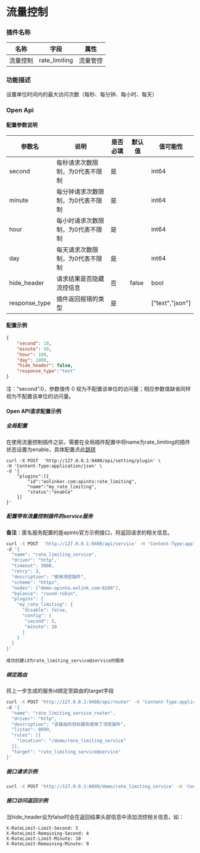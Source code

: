 # 流量控制

### 插件名称

| 名称     | 字段          | 属性     |
| -------- | ------------- | -------- |
| 流量控制 | rate_limiting | 流量管控 |

### 功能描述

设置单位时间内的最大访问次数（每秒、每分钟、每小时、每天）

### Open Api

#### 配置参数说明


| 参数名        | 说明                              | 是否必填 | 默认值 | 值可能性        |
| ------------- | --------------------------------- | -------- | ------ | --------------- |
| second        | 每秒请求次数限制，为0代表不限制   | 是       |        | int64           |
| minute        | 每分钟请求次数限制，为0代表不限制 | 是       |        | int64           |
| hour          | 每小时请求次数限制，为0代表不限制 | 是       |        | int64           |
| day           | 每天请求次数限制，为0代表不限制   | 是       |        | int64           |
| hide_header   | 请求结果是否隐藏流控信息          | 否       | false  | bool            |
| response_type | 插件返回报错的类型                | 是       |        | ["text","json"] |


#### 配置示例

```json
{
    "second": 10, 
    "minute": 50, 
    "hour": 100, 
    "day": 1000,
    "hide_header": false,
    "response_type":"text"
}
```

注：”second”:0，参数值传 0 视为不配置该单位的访问量；相应参数值缺省同样视为不配置该单位的访问量。

#### Open API请求配置示例

##### 全局配置

在使用流量控制插件之前，需要在全局插件配置中将name为rate_limiting的插件状态设置为enable，具体配置点此[跳转](/docs/apinto/plugins)

```shell
curl -X POST  'http://127.0.0.1:9400/api/setting/plugin' \
-H 'Content-Type:application/json' \
-d '{
    "plugins":[{
        "id":"eolinker.com:apinto:rate_limiting",
        "name":"my_rate_limiting",
        "status":"enable"
    }]
}'
```

##### 配置带有流量控制插件的service服务

**备注**：匿名服务配置的是apinto官方示例接口，将返回请求的相关信息。

```sh
curl -X POST  'http://127.0.0.1:9400/api/service' -H 'Content-Type:application/json' \
-d '{
  "name": "rate_limiting_service",
  "driver": "http",
  "timeout": 3000,
  "retry": 3,
  "description": "使用流控插件",
  "scheme": "https",
  "nodes": ["demo-apinto.eolink.com:8280"],
  "balance": "round-robin",
  "plugins": {
	"my_rate_limiting": {
	  "disable": false,
	  "config": {
	   "second": 5,
       "minute": 10
	  }
	}
  }
}' 
```

```
成功创建id为rate_limiting_service@service的服务
```

##### 绑定路由

将上一步生成的服务id绑定至路由的target字段

```sh
curl -X POST 'http://127.0.0.1:9400/api/router' -H 'Content-Type:application/json' \
-d '{
  "name": "rate_limiting_service_router",
  "driver": "http",
  "description": "该路由的目标服务使用了流控插件",
  "listen": 8099,
  "rules": [{
	"location": "/demo/rate_limiting_service"
  }],
  "target": "rate_limiting_service@service"
}'
```

##### 接口请求示例

```sh
curl -X POST 'http://127.0.0.1:8099/demo/rate_limiting_service' -H 'Content-Type:application/json'
```

##### 接口访问返回示例

当hide_header设为false时会在返回结果头部信息中添加流控相关信息，如：

```
X-RateLimit-Limit-Second: 5
X-RateLimit-Remaining-Second: 4
X-RateLimit-Limit-Minute: 10
X-RateLimit-Remaining-Minute: 9
```

